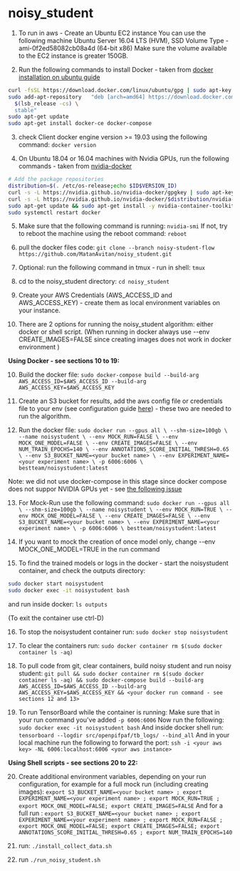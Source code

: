 # noisy_student

1. To run in aws - Create an Ubuntu EC2 instance
You can use the following machine Ubuntu Server 16.04 LTS (HVM), SSD Volume Type - ami-0f2ed58082cb08a4d (64-bit x86)
Make sure the volume available to the EC2 instance is greater 150GB.

2. Run the following commands to install Docker - taken from [docker installation on ubuntu guide](https://docs.docker.com/engine/install/ubuntu/)
```sh
curl -fsSL https://download.docker.com/linux/ubuntu/gpg | sudo apt-key add -
sudo add-apt-repository   "deb [arch=amd64] https://download.docker.com/linux/ubuntu \
  $(lsb_release -cs) \
  stable"
sudo apt-get update
sudo apt-get install docker-ce docker-compose
```

3. check Client docker engine version >= 19.03 using the following command:
`docker version`

4. On Ubuntu 18.04 or 16.04 machines with Nvidia GPUs, run the following commands - taken from [nvidia-docker](https://github.com/NVIDIA/nvidia-docker])
```sh
# Add the package repositories
distribution=$(. /etc/os-release;echo $ID$VERSION_ID)
curl -s -L https://nvidia.github.io/nvidia-docker/gpgkey | sudo apt-key add -
curl -s -L https://nvidia.github.io/nvidia-docker/$distribution/nvidia-docker.list | sudo tee /etc/apt/sources.list.d/nvidia-docker.list
sudo apt-get update && sudo apt-get install -y nvidia-container-toolkit nvidia-cuda-toolkit
sudo systemctl restart docker
```

5. Make sure that the following command is running:
`nvidia-smi`
If not, try to reboot the machine using the reboot command:
`reboot`

6. pull the docker files code:
`git clone --branch noisy-student-flow https://github.com/MatanAvitan/noisy_student.git`

7. Optional: run the following command in tmux - run in shell:
`tmux`

8. cd to the noisy_student directory:
`cd noisy_student`

9. Create your AWS Credentials (AWS_ACCESS_ID and AWS_ACCESS_KEY) - create them as local environment variables on your instance.

10. There are 2 options for running the noisy_student algorithm: either docker or shell script.
(When running in docker always use --env CREATE_IMAGES=FALSE since creating images does not work in docker environment )

**Using Docker - see sections 10 to 19:**

10. Build the docker file:
`sudo docker-compose build --build-arg AWS_ACCESS_ID=$AWS_ACCESS_ID --build-arg AWS_ACCESS_KEY=$AWS_ACCESS_KEY`

11. Create an S3 bucket for results, add the aws config file or credentials file to your env (see configuration guide [here](https://boto3.amazonaws.com/v1/documentation/api/latest/guide/configuration.html#guide-configuration)) - these two are needed to run the algorithm.

12. Run the docker file:
`sudo docker run --gpus all \
                 --shm-size=100gb \
                 --name noisystudent \
                 --env MOCK_RUN=FALSE \
                 --env MOCK_ONE_MODEL=FALSE \
                 --env CREATE_IMAGES=FALSE \
                 --env NUM_TRAIN_EPOCHS=140 \
                 --env ANNOTATIONS_SCORE_INITIAL_THRESH=0.65 \
                 --env S3_BUCKET_NAME=<your bucket name> \
                 --env EXPERIMENT_NAME=<your experiment name> \
                 -p 6006:6006 \
                bestteam/noisystudent:latest`

Note: we did not use docker-compose in this stage since docker compose does not suppor NVIDIA GPUs yet - see [the following issue](https://github.com/docker/compose/issues/6691)

13. For Mock-Run use the following command:
`sudo docker run --gpus all \
                 --shm-size=100gb \
                 --name noisystudent \
                 --env MOCK_RUN=TRUE \
                 --env MOCK_ONE_MODEL=FALSE \
                 --env CREATE_IMAGES=FALSE \
                 --env S3_BUCKET_NAME=<your bucket name> \
                 --env EXPERIMENT_NAME=<your experiment name> \
                 -p 6006:6006 \
                 bestteam/noisystudent:latest`

14. If you want to mock the creation of once model only, change --env MOCK_ONE_MODEL=TRUE in the run command

15. To find the trained models or logs in the docker - start the noisystudent container, and check the outputs directory:
```sh
sudo docker start noisystudent
sudo docker exec -it noisystudent bash
```
and run inside docker:
`ls outputs`

(To exit the container use ctrl-D)

16. To stop the noisystudent container run:
`sudo docker stop noisystudent`

17. To clear the containers run:
`sudo docker container rm $(sudo docker container ls -aq)`

18. To pull code from git, clear containers, build noisy student and run noisy student:
`git pull && sudo docker container rm $(sudo docker container ls -aq) && sudo docker-compose build --build-arg AWS_ACCESS_ID=$AWS_ACCESS_ID --build-arg AWS_ACCESS_KEY=$AWS_ACCESS_KEY && <your docker run command - see sections 12 and 13>`

19. To run TensorBoard while the container is running:
Make sure that in your run command you've added `-p 6006:6006`
Now run the following:
`sudo docker exec -it noisystudent bash`
And inside docker shell run:
`tensorboard --logdir src/openpifpaf/tb_logs/ --bind_all`
And in your local machine run the following to forward the port: `ssh -i <your aws key> -NL 6006:localhost:6006 <your aws instance>`

**Using Shell scripts - see sections 20 to 22:**

20. Create additional environment variables, depending on your run configuration, for example for a full mock run (including creating images):
`export S3_BUCKET_NAME=<your bucket name> ; export EXPERIMENT_NAME=<your experiment name> ; export MOCK_RUN=TRUE ; export MOCK_ONE_MODEL=FALSE; export CREATE_IMAGES=FALSE`
And for a full run :
`export S3_BUCKET_NAME=<your bucket name> ; export EXPERIMENT_NAME=<your experiment name> ; export MOCK_RUN=FALSE ; export MOCK_ONE_MODEL=FALSE; export CREATE_IMAGES=FALSE; export ANNOTATIONS_SCORE_INITIAL_THRESH=0.65 ; export NUM_TRAIN_EPOCHS=140`

21. run: `./install_collect_data.sh`

22. run `./run_noisy_student.sh`
